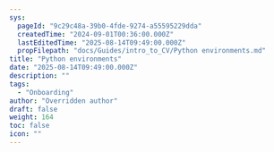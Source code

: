 ```yaml
---
sys:
  pageId: "9c29c48a-39b0-4fde-9274-a55595229dda"
  createdTime: "2024-09-01T00:36:00.000Z"
  lastEditedTime: "2025-08-14T09:49:00.000Z"
  propFilepath: "docs/Guides/intro_to_CV/Python environments.md"
title: "Python environments"
date: "2025-08-14T09:49:00.000Z"
description: ""
tags:
  - "Onboarding"
author: "Overridden author"
draft: false
weight: 164
toc: false
icon: ""
---
```

